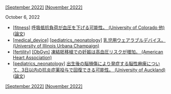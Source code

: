 [\[September 2022\]](2209.md) [\[November 2022\]](2211.md)

October 6, 2022
* [\[fitness\]](fitness.md) [呼吸抵抗負荷が血圧を下げる可能性。 (University of Colorado 他)](https://www.colorado.edu/today/2021/06/29/5-minute-breathing-workout-lowers-blood-pressure-much-exercise-drugs) ([論文](https://dx.doi.org/10.1152/japplphysiol.00425.2022))
* [\[medical_device\]](medical_device.md) [\[pediatrics_neonatology\]](pediatrics_neonatology.md) [乳児用ウェアラブルデバイス。 (University of Illinois Urbana Champaign)](https://littlebeats.hdfs.illinois.edu/about-littlebeats/)
* [\[fertility\]](fertility.md) [\[ObGyn\]](ObGyn.md) [凍結胚移植での妊娠は高血圧リスクが増加。 (American Heart Association)](https://www.ahajournals.org/doi/10.1161/HYPERTENSIONAHA.122.19689)
* [\[pediatrics_neonatology\]](pediatrics_neonatology.md) [出生後の脳損傷により発症する脳性麻痺について、3日以内の抗炎症薬投与で回復できる可能性。 (University of Auckland)](https://www.auckland.ac.nz/en/news/2022/09/23/study-offers-hope-for-preventing-cerebral-palsy.html) ([論文](https://dx.doi.org/10.1093/brain/awac331))

[\[September 2022\]](2209.md) [\[November 2022\]](2211.md)
